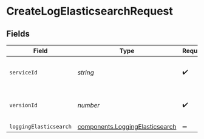 # CreateLogElasticsearchRequest


## Fields

| Field                                                                          | Type                                                                           | Required                                                                       | Description                                                                    | Example                                                                        |
| ------------------------------------------------------------------------------ | ------------------------------------------------------------------------------ | ------------------------------------------------------------------------------ | ------------------------------------------------------------------------------ | ------------------------------------------------------------------------------ |
| `serviceId`                                                                    | *string*                                                                       | :heavy_check_mark:                                                             | Alphanumeric string identifying the service.                                   | SU1Z0isxPaozGVKXdv0eY                                                          |
| `versionId`                                                                    | *number*                                                                       | :heavy_check_mark:                                                             | Integer identifying a service version.                                         | 1                                                                              |
| `loggingElasticsearch`                                                         | [components.LoggingElasticsearch](../../models/shared/loggingelasticsearch.md) | :heavy_minus_sign:                                                             | N/A                                                                            |                                                                                |